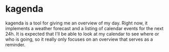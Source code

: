 # kagenda

kagenda is a tool for giving me an overview of my day. Right now, it implements
a weather forecast and a listing of calendar events for the next 24h. It is
expected that I'll be able to look at my calendar to see where or who is going,
so it really only focuses on an overview that serves as a reminder.